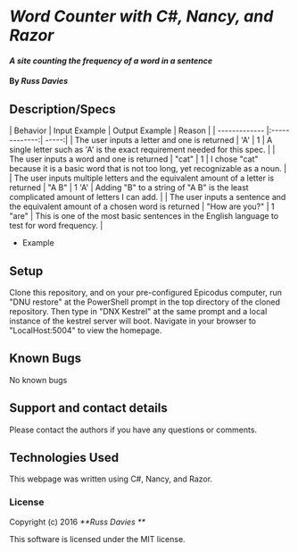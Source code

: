 # _Word Counter with C#, Nancy, and Razor_

#### _A site counting the frequency of a word in a sentence_

#### By _**Russ Davies**_

## Description/Specs

| Behavior        | Input Example           | Output Example  | Reason |
| ------------- |:-------------:| -----:|
| The user inputs a letter and one is returned | 'A' | 1 | A single letter such as 'A' is the exact requirement needed for this spec. |
| The user inputs a word and one is returned | "cat" | 1 | I chose "cat" because it is a basic word that is not too long, yet recognizable as a noun. |
| The user inputs multiple letters and the equivalent amount of a letter is returned | "A B" | 1 'A' | Adding "B" to a string of "A B" is the least complicated amount of letters I can add. |
| The user inputs a sentence and the equivalent amount of a chosen word is returned | "How are you?" | 1 "are" | This is one of the most basic sentences in the English language to test for word frequency. |

* Example




## Setup

 Clone this repository, and on your pre-configured Epicodus computer, run "DNU restore" at the PowerShell prompt in the top directory of the cloned repository. Then type in "DNX Kestrel" at the same prompt and a local instance of the kestrel server will boot. Navigate in your browser to "LocalHost:5004" to view the homepage.

## Known Bugs
No known bugs

## Support and contact details
Please contact the authors if you have any questions or comments.

## Technologies Used
This webpage was written using C#, Nancy, and Razor.

### License
Copyright (c) 2016 _**Russ Davies **_

This software is licensed under the MIT license.
